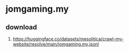 # jomgaming.my

## download

1. https://huggingface.co/datasets/mesolitica/crawl-my-website/resolve/main/jomgaming.my.jsonl